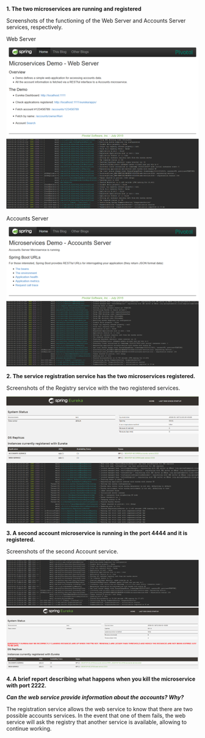 **1. The two microservices are running and registered**

Screenshots of the functioning of the Web Server and Accounts Server services, respectively.

Web Server

![Figure 1](P6/Web_server.png  "Web Server")
![Figure 2](P6/df82a878bc283ab70478bc01e79a800e.png "Web Server Running")

Accounts Server

![Figure 3](P6/Accounts_Server.png "Accounts Server")
![Figure 4](P6/38bcf07de64520dbb5103a1916d2ad8c.png "Accounts server running")


**2. The service registration service has the two microservices registered.**

Screenshots of the Registry service with the two registered services.

![Figure 5](P6/Register_basic.png "Service Registration")
![Figure 6](P6/Registration_server_running.png "Service Registration running")

**3. A second account microservice is running in the port 4444 and it is registered.**

Screenshots of the second Account service.

![Figure 7](P6/Second_account_running.png "Service Registration running")
![Figure 8](P6/Register_4444.png "Server registration with second server accounts.")

**4. A brief report describing what happens when you kill the microservice with port 2222.** 

***Can the web service provide information about the accounts? Why?***

The registration service allows the web service to know that there are two possible accounts services. 
In the event that one of them fails, the web service will ask the registry that another service is available, 
allowing to continue working.
